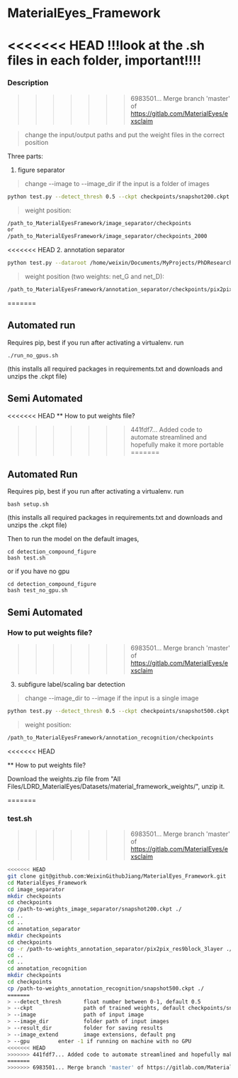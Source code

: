 # MaterialEyes_Framework

<<<<<<< HEAD
!!!look at the .sh files in each folder, important!!!!
=======
### Description
>>>>>>> 6983501... Merge branch 'master' of https://gitlab.com/MaterialEyes/exsclaim

> change the input/output paths and put the weight files in the correct position

Three parts:
1. figure separator
> change --image to --image_dir if the input is a folder of images
```bash
python test.py --detect_thresh 0.5 --ckpt checkpoints/snapshot200.ckpt --image  ./data/complex_1.png --result_dir /home/weixin/Documents/MyProjects/PhDResearch/ArgonneProjects/MaterialEyes_Framework/data/subfigures/ --image_extend png --save_bbox --save_image --bbox_expand 0.1
```
> weight position:
```bash
/path_to_MaterialEyesFramework/image_separator/checkpoints
or
/path_to_MaterialEyesFramework/image_separator/checkpoints_2000
```

<<<<<<< HEAD
2. annotation separator
```bash
python test.py --dataroot /home/weixin/Documents/MyProjects/PhDResearch/ArgonneProjects/MaterialEyes_Framework/data/subfigures --name pix2pix_res9block_3layer --model pix2pix --netG resnet_9blocks --direction AtoB --num_test 100  --results_dir /home/weixin/Documents/MyProjects/PhDResearch/ArgonneProjects/MaterialEyes_Framework/data/annotation_maps --preprocess none  --epoch 300
```
> weight position (two weights: net_G and net_D):
```bash
/path_to_MaterialEyesFramework/annotation_separator/checkpoints/pix2pix_res9block_3layer/
```
=======
## Automated run

Requires pip, best if you run after activating a virtualenv. 
run
```
./run_no_gpus.sh
```
(this installs all required packages in requirements.txt and downloads and unzips the .ckpt file)

## Semi Automated

<<<<<<< HEAD
** How to put weights file?
>>>>>>> 441fdf7... Added code to automate streamlined and hopefully make it more portable
=======
## Automated Run

Requires pip, best if you run after activating a virtualenv. 
run
```
bash setup.sh
```
(this installs all required packages in requirements.txt and downloads and unzips the .ckpt file)

Then to run the model on the default images, 
```
cd detection_compound_figure
bash test.sh
```
or if you have no gpu
```
cd detection_compound_figure
bash test_no_gpu.sh
```

## Semi Automated

### How to put weights file?
>>>>>>> 6983501... Merge branch 'master' of https://gitlab.com/MaterialEyes/exsclaim

3. subfigure label/scaling bar detection
> change --image_dir to --image if the input is a single image
```bash
python test.py --detect_thresh 0.5 --ckpt checkpoints/snapshot500.ckpt --image_dir  /home/weixin/Documents/MyProjects/PhDResearch/ArgonneProjects/MaterialEyes_Framework/data/subfigures/ --result_dir /home/weixin/Documents/MyProjects/PhDResearch/ArgonneProjects/MaterialEyes_Framework/data/subfigurelabels/ --image_extend png
```

> weight position:
```bash
/path_to_MaterialEyesFramework/annotation_recognition/checkpoints
```

<<<<<<< HEAD

** How to put weights file?

Download the weights.zip file from "All Files/LDRD_MaterialEyes/Datasets/material_framework_weights/", unzip it.

=======
### test.sh
>>>>>>> 6983501... Merge branch 'master' of https://gitlab.com/MaterialEyes/exsclaim
```bash
<<<<<<< HEAD
git clone git@github.com:WeixinGithubJiang/MaterialEyes_Framework.git
cd MaterialEyes_Framework
cd image_separator
mkdir checkpoints
cd checkpoints
cp /path-to-weights_image_separator/snapshot200.ckpt ./
cd ..
cd ..
cd annotation_separator
mkdir checkpoints
cd checkpoints
cp -r /path-to-weights_annotation_separator/pix2pix_res9block_3layer ./
cd ..
cd ..
cd annotation_recognition
mkdir checkpoints
cd checkpoints
cp /path-to-weights_annotation_recognition/snapshot500.ckpt ./
=======
> --detect_thresh       float number between 0-1, default 0.5
> --ckpt                path of trained weights, default checkpoints/snapshot930.ckpt
> --image               path of input image
> --image_dir           folder path of input images
> --result_dir          folder for saving results
> --image_extend        image extensions, default png
> --gpu			enter -1 if running on machine with no GPU
<<<<<<< HEAD
>>>>>>> 441fdf7... Added code to automate streamlined and hopefully make it more portable
=======
>>>>>>> 6983501... Merge branch 'master' of https://gitlab.com/MaterialEyes/exsclaim
```
